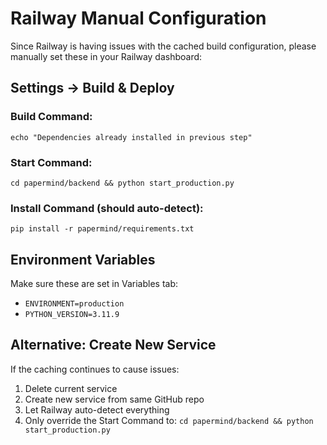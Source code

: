 # Railway Manual Configuration

Since Railway is having issues with the cached build configuration, please manually set these in your Railway dashboard:

## Settings → Build & Deploy

### Build Command:
```
echo "Dependencies already installed in previous step"
```

### Start Command:
```
cd papermind/backend && python start_production.py
```

### Install Command (should auto-detect):
```
pip install -r papermind/requirements.txt
```

## Environment Variables
Make sure these are set in Variables tab:
- `ENVIRONMENT=production`
- `PYTHON_VERSION=3.11.9`

## Alternative: Create New Service
If the caching continues to cause issues:
1. Delete current service
2. Create new service from same GitHub repo
3. Let Railway auto-detect everything
4. Only override the Start Command to: `cd papermind/backend && python start_production.py`
